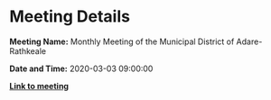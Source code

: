# Meeting Details

**Meeting Name:** Monthly Meeting of the Municipal District of Adare-Rathkeale

**Date and Time:** 2020-03-03 09:00:00

**<a href="https://www.limerick.ie/council/whats-on/monthly-meeting-municipal-district-adare-rathkeale-55" target="_blank">Link to meeting</a>**

